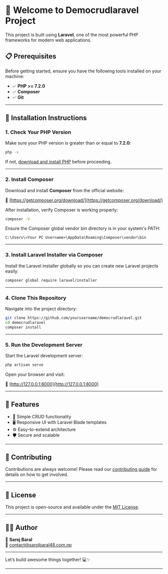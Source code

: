 # 🚀 Welcome to Democrudlaravel Project

This project is built using **Laravel**, one of the most powerful PHP frameworks for modern web applications.

## 📋 Prerequisites

Before getting started, ensure you have the following tools installed on your machine:

-   ✅ **PHP >= 7.2.0**
-   ✅ **Composer**
-   ✅ **Git**

---

## 🔧 Installation Instructions

### 1. Check Your PHP Version

Make sure your PHP version is greater than or equal to **7.2.0**:

```bash
php -v
```

If not, [download and install PHP](https://www.php.net/downloads) before proceeding.

---

### 2. Install Composer

Download and install **Composer** from the official website:

🔗 [https://getcomposer.org/download/](https://getcomposer.org/download/)

After installation, verify Composer is working properly:

```bash
composer -V
```

Ensure the Composer global vendor bin directory is in your system's PATH:

```
C:\Users\<Your PC Username>\AppData\Roaming\Composer\vendor\bin
```

---

### 3. Install Laravel Installer via Composer

Install the Laravel installer globally so you can create new Laravel projects easily:

```bash
composer global require laravel/installer
```

---

### 4. Clone This Repository

Navigate into the project directory:

```bash
git clone https://github.com/yourusername/democrudlaravel.git
cd democrudlaravel
composer install
```

---

### 5. Run the Development Server

Start the Laravel development server:

```bash
php artisan serve
```

Open your browser and visit:

🔗 [http://127.0.0.1:8000](http://127.0.0.1:8000)

---

## 🌟 Features

-   🎯 Simple CRUD functionality
-   🖥 Responsive UI with Laravel Blade templates
-   ⚙️ Easy-to-extend architecture
-   🛡 Secure and scalable

---

## 🤝 Contributing

Contributions are always welcome! Please read our [contributing guide](CONTRIBUTING.md) for details on how to get involved.

---

## 📄 License

This project is open-source and available under the [MIT License](LICENSE).

---

## 👨‍💻 Author

👤 **Saroj Baral**  
📧 [contact@sarojbaral48.com.np](mailto:contact@sarojbaral48.com.np)

---

Let’s build awesome things together! 💻✨

---
